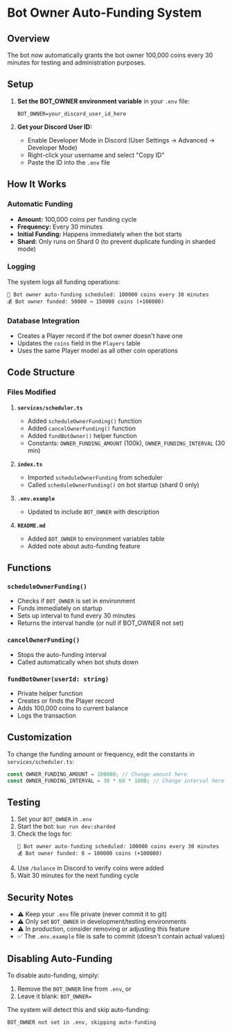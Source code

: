 # Bot Owner Auto-Funding System

## Overview
The bot now automatically grants the bot owner 100,000 coins every 30 minutes for testing and administration purposes.

## Setup

1. **Set the BOT_OWNER environment variable** in your `.env` file:
   ```env
   BOT_OWNER=your_discord_user_id_here
   ```

2. **Get your Discord User ID:**
   - Enable Developer Mode in Discord (User Settings → Advanced → Developer Mode)
   - Right-click your username and select "Copy ID"
   - Paste the ID into the `.env` file

## How It Works

### Automatic Funding
- **Amount:** 100,000 coins per funding cycle
- **Frequency:** Every 30 minutes
- **Initial Funding:** Happens immediately when the bot starts
- **Shard:** Only runs on Shard 0 (to prevent duplicate funding in sharded mode)

### Logging
The system logs all funding operations:
```
🏦 Bot owner auto-funding scheduled: 100000 coins every 30 minutes
💰 Bot owner funded: 50000 → 150000 coins (+100000)
```

### Database Integration
- Creates a Player record if the bot owner doesn't have one
- Updates the `coins` field in the `Players` table
- Uses the same Player model as all other coin operations

## Code Structure

### Files Modified
1. **`services/scheduler.ts`**
   - Added `scheduleOwnerFunding()` function
   - Added `cancelOwnerFunding()` function
   - Added `fundBotOwner()` helper function
   - Constants: `OWNER_FUNDING_AMOUNT` (100k), `OWNER_FUNDING_INTERVAL` (30 min)

2. **`index.ts`**
   - Imported `scheduleOwnerFunding` from scheduler
   - Called `scheduleOwnerFunding()` on bot startup (shard 0 only)

3. **`.env.example`**
   - Updated to include `BOT_OWNER` with description

4. **`README.md`**
   - Added `BOT_OWNER` to environment variables table
   - Added note about auto-funding feature

## Functions

### `scheduleOwnerFunding()`
- Checks if `BOT_OWNER` is set in environment
- Funds immediately on startup
- Sets up interval to fund every 30 minutes
- Returns the interval handle (or null if BOT_OWNER not set)

### `cancelOwnerFunding()`
- Stops the auto-funding interval
- Called automatically when bot shuts down

### `fundBotOwner(userId: string)`
- Private helper function
- Creates or finds the Player record
- Adds 100,000 coins to current balance
- Logs the transaction

## Customization

To change the funding amount or frequency, edit the constants in `services/scheduler.ts`:

```typescript
const OWNER_FUNDING_AMOUNT = 100000; // Change amount here
const OWNER_FUNDING_INTERVAL = 30 * 60 * 1000; // Change interval here (in ms)
```

## Testing

1. Set your `BOT_OWNER` in `.env`
2. Start the bot: `bun run dev:sharded`
3. Check the logs for:
   ```
   🏦 Bot owner auto-funding scheduled: 100000 coins every 30 minutes
   💰 Bot owner funded: 0 → 100000 coins (+100000)
   ```
4. Use `/balance` in Discord to verify coins were added
5. Wait 30 minutes for the next funding cycle

## Security Notes

- ⚠️ Keep your `.env` file private (never commit it to git)
- ⚠️ Only set `BOT_OWNER` in development/testing environments
- ⚠️ In production, consider removing or adjusting this feature
- ✅ The `.env.example` file is safe to commit (doesn't contain actual values)

## Disabling Auto-Funding

To disable auto-funding, simply:
1. Remove the `BOT_OWNER` line from `.env`, or
2. Leave it blank: `BOT_OWNER=`

The system will detect this and skip auto-funding:
```
BOT_OWNER not set in .env, skipping auto-funding
```
